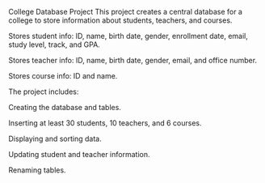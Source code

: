 College Database Project
This project creates a central database for a college to store information about students, teachers, and courses.

Stores student info: ID, name, birth date, gender, enrollment date, email, study level, track, and GPA.

Stores teacher info: ID, name, birth date, gender, email, and office number.

Stores course info: ID and name.

The project includes:

Creating the database and tables.

Inserting at least 30 students, 10 teachers, and 6 courses.

Displaying and sorting data.

Updating student and teacher information.

Renaming tables.

